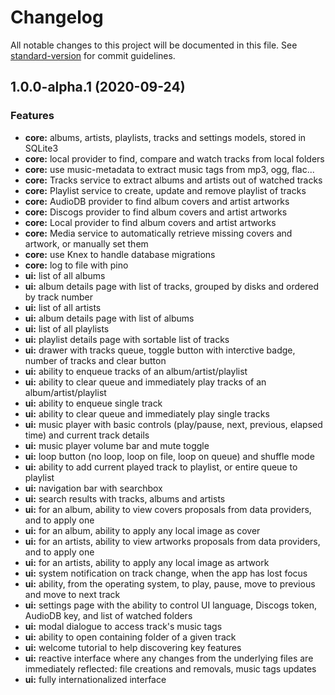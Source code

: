 # Changelog

All notable changes to this project will be documented in this file. See [standard-version](https://github.com/conventional-changelog/standard-version) for commit guidelines.

## 1.0.0-alpha.1 (2020-09-24)

### Features

- **core:** albums, artists, playlists, tracks and settings models, stored in SQLite3
- **core:** local provider to find, compare and watch tracks from local folders
- **core:** use music-metadata to extract music tags from mp3, ogg, flac...
- **core:** Tracks service to extract albums and artists out of watched tracks
- **core:** Playlist service to create, update and remove playlist of tracks
- **core:** AudioDB provider to find album covers and artist artworks
- **core:** Discogs provider to find album covers and artist artworks
- **core:** Local provider to find album covers and artist artworks
- **core:** Media service to automatically retrieve missing covers and artwork, or manually set them
- **core:** use Knex to handle database migrations
- **core:** log to file with pino
- **ui:** list of all albums
- **ui:** album details page with list of tracks, grouped by disks and ordered by track number
- **ui:** list of all artists
- **ui:** album details page with list of albums
- **ui:** list of all playlists
- **ui:** playlist details page with sortable list of tracks
- **ui:** drawer with tracks queue, toggle button with interctive badge, number of tracks and clear button
- **ui:** ability to enqueue tracks of an album/artist/playlist
- **ui:** ability to clear queue and immediately play tracks of an album/artist/playlist
- **ui:** ability to enqueue single track
- **ui:** ability to clear queue and immediately play single tracks
- **ui:** music player with basic controls (play/pause, next, previous, elapsed time) and current track details
- **ui:** music player volume bar and mute toggle
- **ui:** loop button (no loop, loop on file, loop on queue) and shuffle mode
- **ui:** ability to add current played track to playlist, or entire queue to playlist
- **ui:** navigation bar with searchbox
- **ui:** search results with tracks, albums and artists
- **ui:** for an album, ability to view covers proposals from data providers, and to apply one
- **ui:** for an album, ability to apply any local image as cover
- **ui:** for an artists, ability to view artworks proposals from data providers, and to apply one
- **ui:** for an artists, ability to apply any local image as artwork
- **ui:** system notification on track change, when the app has lost focus
- **ui:** ability, from the operating system, to play, pause, move to previous and move to next track
- **ui:** settings page with the ability to control UI language, Discogs token, AudioDB key, and list of watched folders
- **ui:** modal dialogue to access track's music tags
- **ui:** ability to open containing folder of a given track
- **ui:** welcome tutorial to help discovering key features
- **ui:** reactive interface where any changes from the underlying files are immediately reflected: file creations and removals, music tags updates
- **ui:** fully internationalized interface
